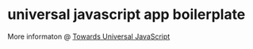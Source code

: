 # universal javascript app boilerplate

More informaton @ [Towards Universal JavaScript](https://slides.com/sarmadsangi/towards-universal-javascript)
